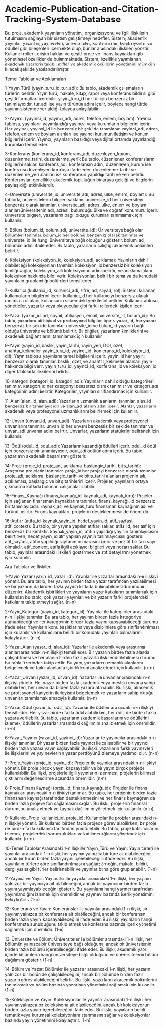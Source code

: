 # Academic-Publication-and-Citation-Tracking-System-Database

Bu proje, akademik yayınların yönetimi, organizasyonu ve ilgili ilişkilerin tutulmasını sağlayan bir sistem geliştirmeyi hedefler. Sistem; akademik yayınlar, yazarlar, yayınevleri, üniversiteler, konferanslar, koleksiyonlar ve ödüller gibi bileşenleri içermekte olup, bunlar arasındaki ilişkileri yönetir. Kullanıcı rolleri, erişim hakları ve çeşitli proje ve finans kaynakları gibi yönetimsel özellikler de bulunmaktadır. Sistem; özellikle yayımlanan akademik eserlerin takibi, atıflar ve akademik ödüllerin yönetimini mümkün kılacak şekilde yapılandırılmıştır.

Temel Tablolar ve Açıklamaları

1-Yayın_Türü (yayin_turu_id, tur_adi): Bu tablo, akademik çalışmaların türlerini belirtir. Yayın türü, makale, kitap, rapor veya konferans bildirisi gibi çeşitli formatları içerebilir. yayin_turu_id her tür için benzersiz bir tanımlayıcıdır. tur_adi ise yayın türünün adını içerir, böylece hangi türde yayının sistemde yer aldığı kolayca anlaşılabilir.

2-Yayıncı (yayinci_id, yayinci_adi, adres, telefon, enlem, boylam): Yayıncı tablosu, yayınların yayımlandığı yayınevi veya kurumların bilgilerini içerir. Her yayıncı, yayinci_id ile benzersiz bir şekilde tanımlanır. yayinci_adi, adres, telefon, enlem ve boylam alanları ise yayıncı kurumun iletişim ve konum bilgilerini içerir. Yayıncı, yayınların basıldığı veya dijital ortamda yayınlandığı kurumları temsil eder.

3-Konferans (konferans_id, konferans_adi, duzenleyen_kurum, duzenlenme_tarihi, duzenlenme_yeri): Bu tablo, düzenlenen konferansların bilgilerini saklar. konferans_adi, konferansın adını, duzenleyen_kurum ise konferansı düzenleyen kuruluşu ifade eder. duzenlenme_tarihi ve duzenlenme_yeri alanları ise konferansın yapıldığı tarih ve yeri belirtir. Konferanslar, genellikle akademik topluluğun bir araya geldiği ve bilgilerin paylaşıldığı etkinliklerdir.

4-Üniversite (universite_id, universite_adi, adres, ulke, enlem, boylam): Bu tabloda, üniversitelerin bilgileri saklanır. universite_id her üniversiteyi benzersiz olarak tanımlar. universite_adi, adres, ulke, enlem ve boylam alanları üniversitenin adı, adresi, bulunduğu ülke ve coğrafi konumunu içerir. Üniversite bilgileri, yazarların bağlı olduğu kurumları tanımlamak için kullanılır.

5-Bölüm (bolum_id, bolum_adi, universite_id): Üniversiteye bağlı olan bölümleri tanımlar. bolum_id her bölümü benzersiz olarak tanımlar ve universite_id ile hangi üniversiteye bağlı olduğunu gösterir. bolum_adi, bölümün adını ifade eder. Bu tablo, yazarların çalıştığı akademik bölümleri belirtir.

6-Koleksiyon (koleksiyon_id, koleksiyon_adi, aciklama): Yayınların dahil olabileceği koleksiyonları tanımlar. koleksiyon_id benzersiz bir koleksiyon kimliği sağlar, koleksiyon_adi koleksiyonun adını belirtir, ve aciklama alanı koleksiyon hakkında bilgi verir. Koleksiyonlar, belirli bir tema ya da konudaki yayınların gruplandığı bölümleri temsil eder.

7-Kullanıcı (kullanici_id, kullanici_adi, sifre, ad, soyad, rol): Sistemi kullanan kullanıcıların bilgilerini içerir. kullanici_id her kullanıcıyı benzersiz olarak tanımlar. rol alanı, kullanıcının sistemdeki yetkilerini belirler. Kullanıcı tablosu, yöneticiler, yazarlar veya okuyucular gibi farklı rollerdeki kişileri içerir.

8-Yazar (yazar_id, ad, soyad, afiliasyon, email, universite_id, bolum_id): Bu tablo, yazarlara ait kişisel ve profesyonel bilgileri içerir. yazar_id, her yazarı benzersiz bir şekilde tanımlar. universite_id ve bolum_id yazarın bağlı olduğu üniversite ve bölümü belirtir. Bu bilgiler, yazarların kimliklerini ve akademik bağlantılarını tanımlamak için kullanılır.

9-Yayın (yayin_id, baslik, yayin_tarihi, yayin_yeri, DOI, ozet, anahtar_kelimeler, yayin_turu_id, yayinci_id, konferans_id, koleksiyon_id, dil): Yayın tablosu, yayınların temel bilgilerini içerir. yayin_id her yayını benzersiz olarak tanımlar. baslik, ozet, ve anahtar_kelimeler alanları yayın hakkında bilgi verir. yayin_turu_id, yayinci_id, konferans_id ve koleksiyon_id diğer tablolarla ilişkilerini belirtir.

10-Kategori (kategori_id, kategori_adi): Yayınların dahil olduğu kategorileri tanımlar. kategori_id her kategoriyi benzersiz olarak tanımlar ve kategori_adi kategorinin adını belirtir. Kategoriler, yayınları sınıflandırmak için kullanılır.

11-Alan (alan_id, alan_adi): Yazarların uzmanlık alanlarını tanımlar. alan_id benzersiz bir tanımlayıcıdır ve alan_adi alanın adını içerir. Alanlar, yazarların akademik veya profesyonel uzmanlıklarını belirlemek için kullanılır.

12-Unvan (unvan_id, unvan_adi): Yazarların akademik veya profesyonel unvanlarını tanımlar. unvan_id her unvanı benzersiz bir şekilde tanımlar ve unvan_adi unvanın adını belirtir. Unvanlar, yazarların statülerini belirtmek için kullanılır.

13-Ödül (odul_id, odul_adi): Yazarların kazandığı ödülleri içerir. odul_id ödül için benzersiz bir tanımlayıcıdır, odul_adi ödülün adını içerir. Bu tablo, yazarların akademik başarılarını gösterir.

14-Proje (proje_id, proje_adi, aciklama, baslangic_tarihi, bitis_tarihi): Araştırma projelerini tanımlar. proje_id her projeyi benzersiz olarak tanımlar. proje_adi, aciklama, baslangic_tarihi ve bitis_tarihi alanları projenin adı, açıklaması, başlangıç ve bitiş tarihlerini içerir. Projeler, yayınların ortaya çıkmasına katkıda bulunan çalışmalar olabilir.

15-Finans_Kaynağı (finans_kaynağı_id, kaynak_adi, kaynak_turu): Projeler için sağlanan finansman kaynaklarını tanımlar. finans_kaynağı_id benzersiz bir tanımlayıcıdır. kaynak_adi ve kaynak_turu finansman kaynağının adı ve türünü belirtir. Finans kaynakları, projelerin desteklenmesinde önemlidir.

16-Atıflar (atifa_id, kaynak_yayin_id, hedef_yayin_id, atif_sayfasi, atif_context): Bu tablo, bir yayına yapılan atıfları saklar. atifa_id, her atıf için benzersiz bir kimliktir. kaynak_yayin_id, atıfın yapıldığı yayının tanımlayıcısını belirtirken, hedef_yayin_id atıf yapılan yayının tanımlayıcısını gösterir. atif_sayfasi, atıfın yapıldığı sayfanın numarasını içerir ve pozitif bir tam sayı olmalıdır. atif_context, atıfla ilgili açıklayıcı bilgileri veya notları saklar. Bu tablo, yayınlar arasındaki ilişkileri göstermek ve atıf detaylarını yönetmek için kullanılır.

Ara Tablolar ve İlişkiler

1-Yayin_Yazar (yayin_id, yazar_id): Yayınlar ile yazarlar arasındaki n-n ilişkiyi yönetir. Bu ara tablo, her yayının birden fazla yazar tarafından yazılabilmesi ve bir yazarın da birden fazla yayına katkıda bulunabilmesi durumunu düzenler. Akademik işbirlikleri ve yayınların yazar katkılarını tanımlamak için kullanılan bu tablo, çok yazarlı yayınları ve bir yazarın farklı projelerdeki katkılarını takip etmeyi sağlar. (n-n)

2-Yayin_Kategori (yayin_id, kategori_id): Yayınlar ile kategoriler arasındaki n-n ilişkiyi tanımlar. Bu ara tablo, her yayının birden fazla kategoriye atanabileceği ve her kategorinin birden fazla yayını kapsayabileceği durumu ifade eder. Yayınların konu başlıklarına veya disiplinlere göre sınıflandırılması için kullanılır ve kullanıcıların belirli bir konudaki yayınları bulmalarını kolaylaştırır. (n-n)

3-Yazar_Alan (yazar_id, alan_id): Yazarlar ile akademik veya araştırma alanları arasındaki n-n ilişkiyi temsil eder. Bir yazarın birden fazla alanda çalışabilmesi ve her alanın birden fazla yazarla ilişkilendirilebilmesi durumu bu tablo üzerinden takip edilir. Bu yapı, yazarların uzmanlık alanlarını belgelemek ve farklı alanlarda işbirliklerini analiz etmek için kullanılır. (n-n)

4-Yazar_Unvan (yazar_id, unvan_id): Yazarlar ile unvanlar arasındaki n-n ilişkiyi yönetir. Her yazar birden fazla akademik veya mesleki unvana sahip olabilirken, her unvan da birden fazla yazara atanabilir. Bu ilişki, akademik ve profesyonel kariyerin ilerleyişini belgelemek ve yazarların sahip olduğu unvanları tanımlamak amacıyla kullanılır. (n-n)

5-Yazar_Odul (yazar_id, odul_id): Yazarlar ile ödüller arasındaki n-n ilişkiyi temsil eder. Her yazar birden fazla ödül alabilirken, her ödül de birden fazla yazara verilebilir. Bu tablo, yazarların akademik başarılarını ve ödüllerini izlemek, ödüllerin yazarlar arasındaki dağılımını analiz etmek için önemlidir. (n-n)

6-Yazar_Yayıncı (yazar_id, yayinci_id): Yazarlar ile yayıncılar arasındaki n-n ilişkiyi tanımlar. Bir yazar birden fazla yayıncı ile çalışabilir ve bir yayıncı birden fazla yazara yayın sağlayabilir. Bu ilişki, yazarların farklı yayınevleri ile ilişkilerini ve yayınevlerinin yazar portföyünü izlemeye yardımcı olur. (n-n)

7-Proje_Yayin (proje_id, yayin_id): Projeler ile yayınlar arasındaki n-n ilişkiyi yönetir. Bir proje birçok yayını kapsayabilir ve bir yayın birçok projede kullanılabilir. Bu ilişki, projelerle ilgili yayınların izlenmesi, projelerin bilimsel çıktılarını değerlendirme açısından önemlidir. (n-n)

8-Proje_FinansKaynağı (proje_id, finans_kaynağı_id): Projeler ile finans kaynakları arasındaki n-n ilişkiyi tanımlar. Bu tablo, her projenin birden fazla finansman kaynağı tarafından desteklenmesini ve her finans kaynağının da birden fazla projeye fon sağlamasını sağlar. Bu ilişki, projelerin finansal durumunu analiz etmek ve kaynak dağılımını yönetmek için kullanılır. (n-n)

9-Kullanici_Proje (kullanici_id, proje_id): Kullanıcılar ile projeler arasındaki n-n ilişkiyi yönetir. Bir kullanıcı birden fazla projede görev alabilirken, bir proje de birden fazla kullanıcı tarafından yürütülebilir. Bu tablo, proje katılımcılarını izlemek, projelerdeki sorumlulukları ve katılımcı ağlarını yönetmek için kullanılır. (n-n)

10-Temel Tablolar Arasındaki 1-n İlişkiler
Yayın_Türü ve Yayın: Yayın türleri ile yayınlar arasındaki 1-n ilişki, her yayının yalnızca bir türe ait olabileceğini, ancak bir türün birden fazla yayını içerebileceğini ifade eder. Bu ilişki, yayınların türlere göre sınıflandırılmasını sağlar; örneğin, makale, bildiri, dergi yazısı gibi türler belirlenebilir ve yayınlar buna göre gruplanabilir. (1-n)

11-Yayıncı ve Yayın: Yayıncılar ile yayınlar arasındaki 1-n ilişki, her yayının yalnızca bir yayıncıya ait olabileceğini, ancak bir yayıncının birden fazla yayını yayımlayabileceğini gösterir. Bu, yayınların hangi yayıncı tarafından yayımlandığını izlemek için önemlidir ve yayınevi bazında içerik yönetimini kolaylaştırır. (1-n)

12-Konferans ve Yayın: Konferanslar ile yayınlar arasındaki 1-n ilişki, bir yayının yalnızca bir konferansa ait olabileceğini, ancak bir konferansın birden fazla yayını kapsayabileceğini ifade eder. Bu ilişki, yayınların hangi konferansta sunulduğunu takip etmek ve konferans bazında içerik yönetimi sağlamak için önemlidir. (1-n)

13-Üniversite ve Bölüm: Üniversiteler ile bölümler arasındaki 1-n ilişki, her bölümün yalnızca bir üniversiteye bağlı olduğunu, ancak bir üniversitenin birden fazla bölümü içerebileceğini ifade eder. Bu ilişki, akademik yapı içinde bölümlerin hangi üniversiteye bağlı olduğunu ve üniversitelerin bölüm dağılımını gösterir. (1-n)

14-Bölüm ve Yazar: Bölümler ile yazarlar arasındaki 1-n ilişki, her yazarın yalnızca bir bölümde çalışabileceğini, ancak bir bölümde birden fazla yazarın görev alabileceğini belirtir. Bu ilişki, yazarların akademik bölümlerini tanımlamak ve bölüm bazında yazarların yönetimini sağlamak için kullanılır. (1-n)

15-Koleksiyon ve Yayın: Koleksiyonlar ile yayınlar arasındaki 1-n ilişki, her yayının yalnızca bir koleksiyona ait olabileceğini, ancak bir koleksiyonun birden fazla yayını içerebileceğini ifade eder. Bu ilişki, yayınların belirli tematik veya kurumsal koleksiyonlara atanmasını sağlar ve koleksiyonlar bazında yayın yönetimini kolaylaştırır. (1-n)
